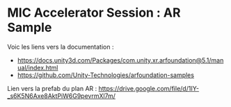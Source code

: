 # MIC Accelerator Session : AR Sample

Voic les liens vers la documentation : 
- https://docs.unity3d.com/Packages/com.unity.xr.arfoundation@5.1/manual/index.html
- https://github.com/Unity-Technologies/arfoundation-samples

Lien vers la prefab du plan AR : 
https://drive.google.com/file/d/1IY-_s6K5N6Axe8AktPiW6G9pevrmXl7m/
